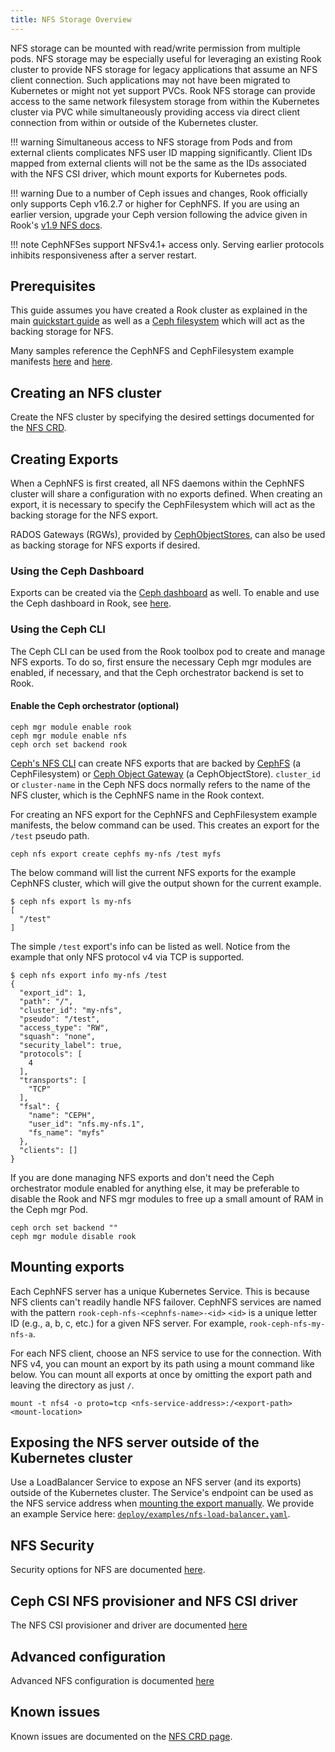```yaml
---
title: NFS Storage Overview
---
```


NFS storage can be mounted with read/write permission from multiple pods. NFS storage may be
especially useful for leveraging an existing Rook cluster to provide NFS storage for legacy
applications that assume an NFS client connection. Such applications may not have been migrated to
Kubernetes or might not yet support PVCs. Rook NFS storage can provide access to the same network
filesystem storage from within the Kubernetes cluster via PVC while simultaneously providing access
via direct client connection from within or outside of the Kubernetes cluster.

!!! warning
    Simultaneous access to NFS storage from Pods and from external clients complicates NFS user
    ID mapping significantly. Client IDs mapped from external clients will not be the same as the
    IDs associated with the NFS CSI driver, which mount exports for Kubernetes pods.

!!! warning
    Due to a number of Ceph issues and changes, Rook officially only supports Ceph
    v16.2.7 or higher for CephNFS. If you are using an earlier version, upgrade your Ceph version
    following the advice given in Rook's
    [v1.9 NFS docs](https://rook.github.io/docs/rook/latest/CRDs/ceph-nfs-crd/).

!!! note
    CephNFSes support NFSv4.1+ access only. Serving earlier protocols inhibits responsiveness after
    a server restart.


## Prerequisites

This guide assumes you have created a Rook cluster as explained in the main
[quickstart guide](../../Getting-Started/quickstart.md) as well as a
[Ceph filesystem](../Shared-Filesystem-CephFS/filesystem-storage.md) which will act as the backing
storage for NFS.

Many samples reference the CephNFS and CephFilesystem example manifests
[here](https://github.com/rook/rook/blob/master/deploy/examples/nfs.yaml) and
[here](https://github.com/rook/rook/blob/master/deploy/examples/filesystem.yaml).


## Creating an NFS cluster

Create the NFS cluster by specifying the desired settings documented for the
[NFS CRD](../../CRDs/ceph-nfs-crd.md).


## Creating Exports

When a CephNFS is first created, all NFS daemons within the CephNFS cluster will share a
configuration with no exports defined. When creating an export, it is necessary to specify the
CephFilesystem which will act as the backing storage for the NFS export.

RADOS Gateways (RGWs), provided by [CephObjectStores](../Object-Storage-RGW/object-storage.md), can
also be used as backing storage for NFS exports if desired.

### Using the Ceph Dashboard

Exports can be created via the
[Ceph dashboard](https://docs.ceph.com/en/latest/mgr/dashboard/#nfs-ganesha-management) as well. To
enable and use the Ceph dashboard in Rook, see [here](../Monitoring/ceph-dashboard.md).

### Using the Ceph CLI

The Ceph CLI can be used from the Rook toolbox pod to create and manage NFS exports. To do so, first
ensure the necessary Ceph mgr modules are enabled, if necessary, and that the Ceph orchestrator
backend is set to Rook.

#### Enable the Ceph orchestrator (optional)

```console
ceph mgr module enable rook
ceph mgr module enable nfs
ceph orch set backend rook
```

[Ceph's NFS CLI](https://docs.ceph.com/en/latest/mgr/nfs/#export-management) can create NFS exports
that are backed by [CephFS](https://docs.ceph.com/en/latest/cephfs/nfs/) (a CephFilesystem) or
[Ceph Object Gateway](https://docs.ceph.com/en/latest/radosgw/nfs/) (a CephObjectStore).
`cluster_id` or `cluster-name` in the Ceph NFS docs normally refers to the name of the NFS cluster,
which is the CephNFS name in the Rook context.

For creating an NFS export for the CephNFS and CephFilesystem example manifests, the below command
can be used. This creates an export for the `/test` pseudo path.

```console
ceph nfs export create cephfs my-nfs /test myfs
```

The below command will list the current NFS exports for the example CephNFS cluster, which will give
the output shown for the current example.

```console
$ ceph nfs export ls my-nfs
[
  "/test"
]
```

The simple `/test` export's info can be listed as well. Notice from the example that only NFS
protocol v4 via TCP is supported.

```console
$ ceph nfs export info my-nfs /test
{
  "export_id": 1,
  "path": "/",
  "cluster_id": "my-nfs",
  "pseudo": "/test",
  "access_type": "RW",
  "squash": "none",
  "security_label": true,
  "protocols": [
    4
  ],
  "transports": [
    "TCP"
  ],
  "fsal": {
    "name": "CEPH",
    "user_id": "nfs.my-nfs.1",
    "fs_name": "myfs"
  },
  "clients": []
}
```

If you are done managing NFS exports and don't need the Ceph orchestrator module enabled for
anything else, it may be preferable to disable the Rook and NFS mgr modules to free up a small
amount of RAM in the Ceph mgr Pod.

```console
ceph orch set backend ""
ceph mgr module disable rook
```

## Mounting exports

Each CephNFS server has a unique Kubernetes Service. This is because NFS clients can't readily
handle NFS failover. CephNFS services are named with the pattern
`rook-ceph-nfs-<cephnfs-name>-<id>` `<id>` is a unique letter ID (e.g., a, b, c, etc.) for a given
NFS server. For example, `rook-ceph-nfs-my-nfs-a`.

For each NFS client, choose an NFS service to use for the connection. With NFS v4, you can mount an
export by its path using a mount command like below. You can mount all exports at once by omitting
the export path and leaving the directory as just `/`.

```console
mount -t nfs4 -o proto=tcp <nfs-service-address>:/<export-path> <mount-location>
```


## Exposing the NFS server outside of the Kubernetes cluster

Use a LoadBalancer Service to expose an NFS server (and its exports) outside of the Kubernetes
cluster. The Service's endpoint can be used as the NFS service address when
[mounting the export manually](#mounting-exports). We provide an example Service here:
[`deploy/examples/nfs-load-balancer.yaml`](https://github.com/rook/rook/tree/master/deploy/examples).


## NFS Security
Security options for NFS are documented [here](nfs-security.md).


## Ceph CSI NFS provisioner and NFS CSI driver
The NFS CSI provisioner and driver are documented [here](nfs-csi-driver.md)

## Advanced configuration
Advanced NFS configuration is documented [here](nfs-advanced.md)


## Known issues

Known issues are documented on the [NFS CRD page](../../CRDs/ceph-nfs-crd.md#known-issues).
